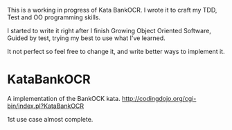 This is a working in progress of Kata BankOCR. 
I wrote it to craft my TDD, Test and OO programming skills. 

I started to write it right after I finish Growing Object Oriented Software, 
Guided by test, trying my best to use what I've learned.

It not perfect so feel free to change it, and write better ways to implement it.

# KataBankOCR
A implementation of the BankOCK kata. http://codingdojo.org/cgi-bin/index.pl?KataBankOCR

1st use case almost complete.

